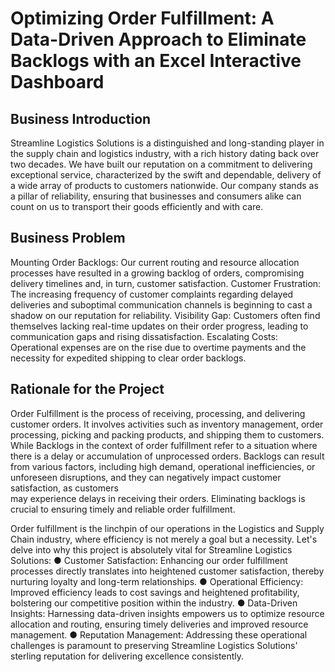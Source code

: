 # Optimizing Order Fulfillment: A Data-Driven Approach to Eliminate Backlogs with an Excel Interactive Dashboard
## Business Introduction
Streamline Logistics Solutions is a distinguished and long-standing player in the supply chain and logistics industry, with a rich history dating back over two decades.
We have built our reputation on a commitment to delivering exceptional service, characterized by the swift and dependable, delivery of a wide array of products to customers nationwide.
Our company stands as a pillar of reliability, ensuring that businesses and consumers alike can count on us to transport their goods efficiently and with care.
## Business Problem
Mounting Order Backlogs:
Our current routing and resource allocation processes have resulted in a growing backlog of orders, compromising delivery timelines and, in turn, customer satisfaction.
Customer Frustration:
The increasing frequency of customer complaints regarding delayed deliveries and suboptimal communication channels is beginning to cast a shadow on our reputation for reliability.
Visibility Gap: 
Customers often find themselves lacking real-time updates on their order progress, leading to communication gaps and rising dissatisfaction.
Escalating Costs: 
Operational expenses are on the rise due to overtime payments and the necessity for expedited shipping to clear order backlogs.
## Rationale for the Project
Order Fulfillment is the process of receiving, processing, and delivering customer orders. It involves activities such as inventory management, order processing, picking and packing products, 
and shipping them to customers. While Backlogs in the context of order fulfillment refer to a situation where there is a delay or accumulation of unprocessed orders.
Backlogs can result from various factors, including high demand, operational inefficiencies, or unforeseen disruptions, and they can negatively impact customer satisfaction, as customers  
may experience delays in receiving their orders. Eliminating backlogs is crucial to ensuring timely and reliable order fulfillment.

Order fulfillment is the linchpin of our operations in the Logistics and Supply Chain industry, where efficiency is not merely a goal but a necessity. Let's delve into why this project is absolutely vital 
for Streamline Logistics Solutions:
● Customer Satisfaction: 
Enhancing our order fulfillment processes directly translates into heightened customer satisfaction, thereby nurturing loyalty and long-term relationships.
● Operational Efficiency: 
Improved efficiency leads to cost savings and heightened profitability, bolstering our competitive position within the industry.
● Data-Driven Insights: 
Harnessing data-driven insights empowers us to optimize resource allocation and routing, ensuring timely deliveries and improved resource management.
● Reputation Management: 
Addressing these operational challenges is paramount to preserving Streamline Logistics Solutions' sterling reputation for delivering excellence consistently.
